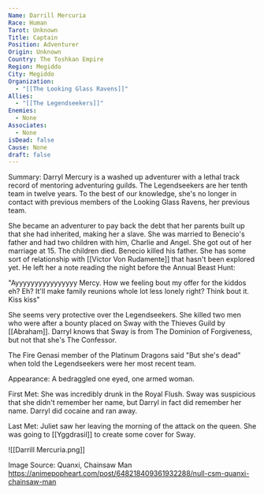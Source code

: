 ```yaml
---
Name: Darrill Mercuria
Race: Human
Tarot: Unknown
Title: Captain
Position: Adventurer
Origin: Unknown
Country: The Toshkan Empire
Region: Megiddo
City: Megiddo
Organization:
  - "[[The Looking Glass Ravens]]"
Allies:
  - "[[The Legendseekers]]"
Enemies:
  - None
Associates:
  - None
isDead: false
Cause: None
draft: false
---
```

Summary:
Darryl Mercury is a washed up adventurer with a lethal track record of mentoring adventuring guilds. The Legendseekers are her tenth team in twelve years. To the best of our knowledge, she's no longer in contact with previous members of the Looking Glass Ravens, her previous team.

She became an adventurer to pay back the debt that her parents built up that she had inherited, making her a slave. She was married to Benecio's father and had two children with him, Charlie and Angel. She got out of her marriage at 15. The children died. Benecio killed his father. She has some sort of relationship with [[Victor Von Rudamente]] that hasn't been explored yet. He left her a note reading the night before the Annual Beast Hunt:

"Ayyyyyyyyyyyyyyyy Mercy. How we feeling bout my offer for the kiddos eh? Eh? It'll make family reunions whole lot less lonely right? Think bout it. Kiss kiss"

She seems very protective over the Legendseekers. She killed two men who were after a bounty placed on Sway with the Thieves Guild by [[Abraham]]. Darryl knows that Sway is from The Dominion of Forgiveness, but not that she's The Confessor.

The Fire Genasi member of the Platinum Dragons said "But she's dead" when told the Legendseekers were her most recent team.

Appearance: 
A bedraggled one eyed, one armed woman.

First Met: 
She was incredibly drunk in the Royal Flush. Sway was suspicious that she didn't remember her name, but Darryl in fact did remember her name. Darryl did cocaine and ran away.

Last Met: 
Juliet saw her leaving the morning of the attack on the queen. She was going to [[Yggdrasil]] to create some cover for Sway.

![[Darrill Mercuria.png]]

Image Source: Quanxi, Chainsaw Man
https://animepopheart.com/post/648218409361932288/null-csm-quanxi-chainsaw-man
